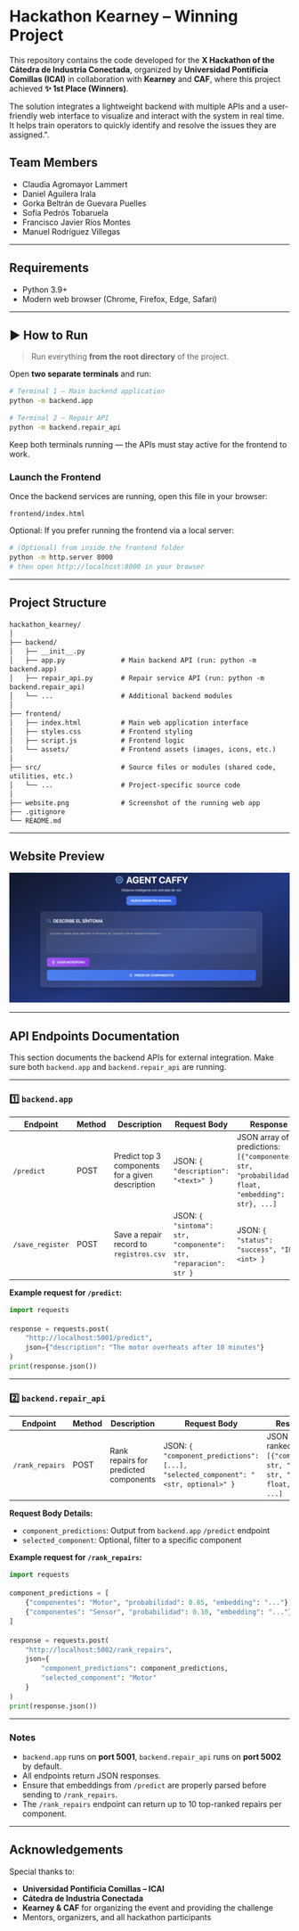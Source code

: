 # Hackathon Kearney – Winning Project

This repository contains the code developed for the **X Hackathon of the Cátedra de Industria Conectada**, organized by **Universidad Pontificia Comillas (ICAI)** in collaboration with **Kearney** and **CAF**, where this project achieved **✨ 1st Place (Winners)**.

The solution integrates a lightweight backend with multiple APIs and a user-friendly web interface to visualize and interact with the system in real time. It helps train operators to quickly identify and resolve the issues they are assigned.".

## Team Members
- Claudia Agromayor Lammert
- Daniel Aguilera Irala
- Gorka Beltrán de Guevara Puelles
- Sofía Pedrós Tobaruela
- Francisco Javier Ríos Montes
- Manuel Rodríguez Villegas

---

## Requirements

- Python 3.9+
- Modern web browser (Chrome, Firefox, Edge, Safari)

---

## ▶️ How to Run

> Run everything **from the root directory** of the project.

Open **two separate terminals** and run:

```bash
# Terminal 1 – Main backend application
python -m backend.app
```

```bash
# Terminal 2 – Repair API
python -m backend.repair_api
```

Keep both terminals running — the APIs must stay active for the frontend to work.

### Launch the Frontend

Once the backend services are running, open this file in your browser:

```
frontend/index.html
```

Optional: If you prefer running the frontend via a local server:

```bash
# (Optional) from inside the frontend folder
python -m http.server 8000
# then open http://localhost:8000 in your browser
```

---

## Project Structure

```plaintext
hackathon_kearney/
│
├── backend/
│   ├── __init__.py
│   ├── app.py              # Main backend API (run: python -m backend.app)
│   ├── repair_api.py       # Repair service API (run: python -m backend.repair_api)
│   └── ...                 # Additional backend modules
│
├── frontend/
│   ├── index.html          # Main web application interface
│   ├── styles.css          # Frontend styling
│   ├── script.js           # Frontend logic
│   └── assets/             # Frontend assets (images, icons, etc.)
│
├── src/                    # Source files or modules (shared code, utilities, etc.)
│   └── ...                 # Project-specific source code
│
├── website.png             # Screenshot of the running web app
├── .gitignore
└── README.md
```

---

## Website Preview

![Website Preview](./website.png)

---

## API Endpoints Documentation

This section documents the backend APIs for external integration. Make sure both `backend.app` and `backend.repair_api` are running.

---

### 1️⃣ `backend.app`

| Endpoint | Method | Description | Request Body | Response |
|----------|--------|-------------|--------------|----------|
| `/predict` | POST | Predict top 3 components for a given description | JSON: `{ "description": "<text>" }` | JSON array of predictions: `[{"componentes": str, "probabilidad": float, "embedding": str}, ...]` |
| `/save_register` | POST | Save a repair record to `registros.csv` | JSON: `{ "sintoma": str, "componente": str, "reparacion": str }` | JSON: `{ "status": "success", "ID": <int> }` |

**Example request for `/predict`:**

```python
import requests

response = requests.post(
    "http://localhost:5001/predict",
    json={"description": "The motor overheats after 10 minutes"}
)
print(response.json())
```

---

### 2️⃣ `backend.repair_api`

| Endpoint | Method | Description | Request Body | Response |
|----------|--------|-------------|--------------|----------|
| `/rank_repairs` | POST | Rank repairs for predicted components | JSON: `{ "component_predictions": [...], "selected_component": "<str, optional>" }` | JSON array of ranked repairs: `[{"component": str, "repair": str, "score": float, ...}, ...]` |

**Request Body Details:**

- `component_predictions`: Output from `backend.app` `/predict` endpoint
- `selected_component`: Optional, filter to a specific component

**Example request for `/rank_repairs`:**

```python
import requests

component_predictions = [
    {"componentes": "Motor", "probabilidad": 0.85, "embedding": "..."},
    {"componentes": "Sensor", "probabilidad": 0.10, "embedding": "..."}
]

response = requests.post(
    "http://localhost:5002/rank_repairs",
    json={
        "component_predictions": component_predictions,
        "selected_component": "Motor"
    }
)
print(response.json())
```

---

### Notes

- `backend.app` runs on **port 5001**, `backend.repair_api` runs on **port 5002** by default.  
- All endpoints return JSON responses.  
- Ensure that embeddings from `/predict` are properly parsed before sending to `/rank_repairs`.  
- The `/rank_repairs` endpoint can return up to 10 top-ranked repairs per component.

---

## Acknowledgements

Special thanks to:

- **Universidad Pontificia Comillas – ICAI**
- **Cátedra de Industria Conectada**
- **Kearney & CAF** for organizing the event and providing the challenge
- Mentors, organizers, and all hackathon participants
